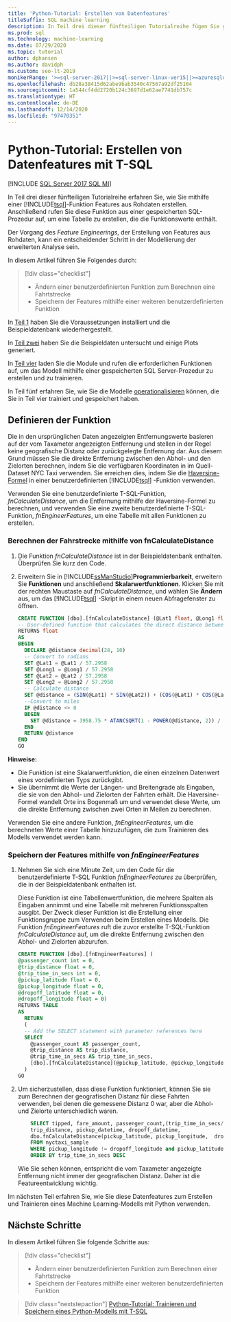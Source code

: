 ```yaml
---
title: 'Python-Tutorial: Erstellen von Datenfeatures'
titleSuffix: SQL machine learning
description: In Teil drei dieser fünfteiligen Tutorialreihe fügen Sie gespeicherten Prozeduren Berechnungen zur Verwendung in Python Machine Learning-Modellen mit SQL Machine Learning hinzu.
ms.prod: sql
ms.technology: machine-learning
ms.date: 07/29/2020
ms.topic: tutorial
author: dphansen
ms.author: davidph
ms.custom: seo-lt-2019
monikerRange: '>=sql-server-2017||>=sql-server-linux-ver15||>=azuresqldb-mi-current'
ms.openlocfilehash: db28a38415d62abe9bab3540c47567a92df25104
ms.sourcegitcommit: 1a544cf4dd2720b124c3697d1e62ae7741db757c
ms.translationtype: HT
ms.contentlocale: de-DE
ms.lasthandoff: 12/14/2020
ms.locfileid: "97470351"
---
```

# <a name="python-tutorial-create-data-features-using-t-sql"></a>Python-Tutorial: Erstellen von Datenfeatures mit T-SQL
[!INCLUDE [SQL Server 2017 SQL MI](../../includes/applies-to-version/sqlserver2017-asdbmi.md)]

In Teil drei dieser fünfteiligen Tutorialreihe erfahren Sie, wie Sie mithilfe einer [!INCLUDE[tsql](../../includes/tsql-md.md)]-Funktion Features aus Rohdaten erstellen. Anschließend rufen Sie diese Funktion aus einer gespeicherten SQL-Prozedur auf, um eine Tabelle zu erstellen, die die Funktionswerte enthält.

Der Vorgang des *Feature Engineerings*, der Erstellung von Features aus Rohdaten, kann ein entscheidender Schritt in der Modellierung der erweiterten Analyse sein.

In diesem Artikel führen Sie Folgendes durch:

> [!div class="checklist"]
> + Ändern einer benutzerdefinierten Funktion zum Berechnen eine Fahrtstrecke
> + Speichern der Features mithilfe einer weiteren benutzerdefinierten Funktion

In [Teil 1](python-taxi-classification-introduction.md) haben Sie die Voraussetzungen installiert und die Beispieldatenbank wiederhergestellt.

In [Teil zwei](python-taxi-classification-explore-data.md) haben Sie die Beispieldaten untersucht und einige Plots generiert.

In [Teil vier](python-taxi-classification-train-model.md) laden Sie die Module und rufen die erforderlichen Funktionen auf, um das Modell mithilfe einer gespeicherten SQL Server-Prozedur zu erstellen und zu trainieren.

In Teil fünf erfahren Sie, wie Sie die Modelle [operationalisieren](python-taxi-classification-deploy-model.md) können, die Sie in Teil vier trainiert und gespeichert haben.

## <a name="define-the-function"></a>Definieren der Funktion

Die in den ursprünglichen Daten angezeigten Entfernungswerte basieren auf der vom Taxameter angezeigten Entfernung und stellen in der Regel keine geografische Distanz oder zurückgelegte Entfernung dar. Aus diesem Grund müssen Sie die direkte Entfernung zwischen den Abhol- und den Zielorten berechnen, indem Sie die verfügbaren Koordinaten in im Quell-Dataset NYC Taxi verwenden. Sie erreichen dies, indem Sie die [Haversine-Formel](https://en.wikipedia.org/wiki/Haversine_formula) in einer benutzerdefinierten [!INCLUDE[tsql](../../includes/tsql-md.md)] -Funktion verwenden.

Verwenden Sie eine benutzerdefinierte T-SQL-Funktion, _fnCalculateDistance_, um die Entfernung mithilfe der Haversine-Formel zu berechnen, und verwenden Sie eine zweite benutzerdefinierte T-SQL-Funktion, _fnEngineerFeatures_, um eine Tabelle mit allen Funktionen zu erstellen.

### <a name="calculate-trip-distance-using-fncalculatedistance"></a>Berechnen der Fahrstrecke mithilfe von fnCalculateDistance

1. Die Funktion _fnCalculateDistance_ ist in der Beispieldatenbank enthalten. Überprüfen Sie kurz den Code.
  
2. Erweitern Sie in [!INCLUDE[ssManStudio](../../includes/ssmanstudio-md.md)]**Programmierbarkeit**, erweitern Sie **Funktionen** und anschließend **Skalarwertfunktionen**.
   Klicken Sie mit der rechten Maustaste auf _fnCalculateDistance_, und wählen Sie **Ändern** aus, um das [!INCLUDE[tsql](../../includes/tsql-md.md)] -Skript in einem neuen Abfragefenster zu öffnen.
  
   ```sql
   CREATE FUNCTION [dbo].[fnCalculateDistance] (@Lat1 float, @Long1 float, @Lat2 float, @Long2 float)
   -- User-defined function that calculates the direct distance between two geographical coordinates
   RETURNS float
   AS
   BEGIN
     DECLARE @distance decimal(28, 10)
     -- Convert to radians
     SET @Lat1 = @Lat1 / 57.2958
     SET @Long1 = @Long1 / 57.2958
     SET @Lat2 = @Lat2 / 57.2958
     SET @Long2 = @Long2 / 57.2958
     -- Calculate distance
     SET @distance = (SIN(@Lat1) * SIN(@Lat2)) + (COS(@Lat1) * COS(@Lat2) * COS(@Long2 - @Long1))
     --Convert to miles
     IF @distance <> 0
     BEGIN
       SET @distance = 3958.75 * ATAN(SQRT(1 - POWER(@distance, 2)) / @distance);
     END
     RETURN @distance
   END
   GO
   ```

**Hinweise:**

+ Die Funktion ist eine Skalarwertfunktion, die einen einzelnen Datenwert eines vordefinierten Typs zurückgibt.
+ Sie übernimmt die Werte der Längen- und Breitengrade als Eingaben, die sie von den Abhol- und Zielorten der Fahrten erhält. Die Haversine-Formel wandelt Orte ins Bogenmaß um und verwendet diese Werte, um die direkte Entfernung zwischen zwei Orten in Meilen zu berechnen.

Verwenden Sie eine andere Funktion, _fnEngineerFeatures_, um die berechneten Werte einer Tabelle hinzuzufügen, die zum Trainieren des Modells verwendet werden kann.

### <a name="save-the-features-using-_fnengineerfeatures_"></a>Speichern der Features mithilfe von _fnEngineerFeatures_

1. Nehmen Sie sich eine Minute Zeit, um den Code für die benutzerdefinierte T-SQL Funktion _fnEngineerFeatures_ zu überprüfen, die in der Beispieldatenbank enthalten ist.
  
   Diese Funktion ist eine Tabellenwertfunktion, die mehrere Spalten als Eingaben annimmt und eine Tabelle mit mehreren Funktionsspalten ausgibt.  Der Zweck dieser Funktion ist die Erstellung einer Funktionsgruppe zum Verwenden beim Erstellen eines Modells. Die Funktion _fnEngineerFeatures_ ruft die zuvor erstellte T-SQL-Funktion _fnCalculateDistance_ auf, um die direkte Entfernung zwischen den Abhol- und Zielorten abzurufen.
  
   ```sql
   CREATE FUNCTION [dbo].[fnEngineerFeatures] (
   @passenger_count int = 0,
   @trip_distance float = 0,
   @trip_time_in_secs int = 0,
   @pickup_latitude float = 0,
   @pickup_longitude float = 0,
   @dropoff_latitude float = 0,
   @dropoff_longitude float = 0)
   RETURNS TABLE
   AS
     RETURN
     (
     -- Add the SELECT statement with parameter references here
     SELECT
       @passenger_count AS passenger_count,
       @trip_distance AS trip_distance,
       @trip_time_in_secs AS trip_time_in_secs,
       [dbo].[fnCalculateDistance](@pickup_latitude, @pickup_longitude, @dropoff_latitude, @dropoff_longitude) AS direct_distance
     )
   GO
   ```
  
2. Um sicherzustellen, dass diese Funktion funktioniert, können Sie sie zum Berechnen der geografischen Distanz für diese Fahrten verwenden, bei denen die gemessene Distanz 0 war, aber die Abhol- und Zielorte unterschiedlich waren.
  
   ```sql
       SELECT tipped, fare_amount, passenger_count,(trip_time_in_secs/60) as TripMinutes,
       trip_distance, pickup_datetime, dropoff_datetime,
       dbo.fnCalculateDistance(pickup_latitude, pickup_longitude,  dropoff_latitude, dropoff_longitude) AS direct_distance
       FROM nyctaxi_sample
       WHERE pickup_longitude != dropoff_longitude and pickup_latitude != dropoff_latitude and trip_distance = 0
       ORDER BY trip_time_in_secs DESC
   ```
  
   Wie Sie sehen können, entspricht die vom Taxameter angezeigte Entfernung nicht immer der geografischen Distanz. Daher ist die Featureentwicklung wichtig.

Im nächsten Teil erfahren Sie, wie Sie diese Datenfeatures zum Erstellen und Trainieren eines Machine Learning-Modells mit Python verwenden.

## <a name="next-steps"></a>Nächste Schritte

In diesem Artikel führen Sie folgende Schritte aus:

> [!div class="checklist"]
> + Ändern einer benutzerdefinierten Funktion zum Berechnen einer Fahrtstrecke
> + Speichern der Features mithilfe einer weiteren benutzerdefinierten Funktion

> [!div class="nextstepaction"]
> [Python-Tutorial: Trainieren und Speichern eines Python-Modells mit T-SQL](python-taxi-classification-train-model.md)